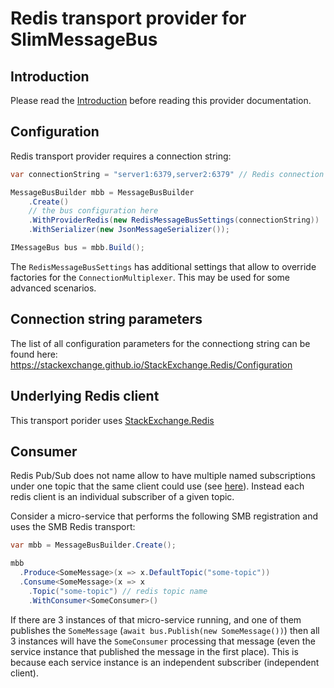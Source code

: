 # Redis transport provider for SlimMessageBus

## Introduction

Please read the [Introduction](intro.md) before reading this provider documentation.

## Configuration

Redis transport provider requires a connection string:

```cs
var connectionString = "server1:6379,server2:6379" // Redis connection string

MessageBusBuilder mbb = MessageBusBuilder
    .Create()
    // the bus configuration here
    .WithProviderRedis(new RedisMessageBusSettings(connectionString))
    .WithSerializer(new JsonMessageSerializer());

IMessageBus bus = mbb.Build();
```

The `RedisMessageBusSettings` has additional settings that allow to override factories for the `ConnectionMultiplexer`. This may be used for some advanced scenarios.

## Connection string parameters

The list of all configuration parameters for the connectiong string can be found here:
https://stackexchange.github.io/StackExchange.Redis/Configuration

## Underlying Redis client

This transport porider uses [StackExchange.Redis](https://stackexchange.github.io/StackExchange.Redis)

## Consumer

Redis Pub/Sub does not name allow to have multiple named subscriptions under one topic that the same client could use (see [here](https://redis.io/topics/pubsub)). Instead each redis client is an individual subscriber of a given topic.

Consider a micro-service that performs the following SMB registration and uses the SMB Redis transport:

```cs
var mbb = MessageBusBuilder.Create();

mbb
  .Produce<SomeMessage>(x => x.DefaultTopic("some-topic"))
  .Consume<SomeMessage>(x => x
    .Topic("some-topic") // redis topic name
    .WithConsumer<SomeConsumer>()

```

If there are 3 instances of that micro-service running, and one of them publishes the `SomeMessage` (`await bus.Publish(new SomeMessage())`) then all 3 instances will have the `SomeConsumer` processing that message (even the service instance that published the message in the first place).
This is because each service instance is an independent subscriber (independent client).
